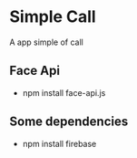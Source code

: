 #  Simple Call
A app simple of call

## Face Api
* npm install face-api.js

## Some dependencies
* npm install firebase